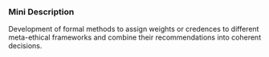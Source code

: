 ### Mini Description

Development of formal methods to assign weights or credences to different meta-ethical frameworks and combine their recommendations into coherent decisions.
